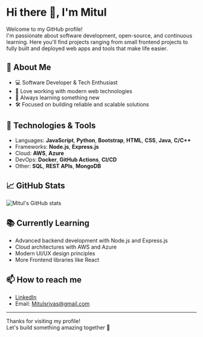# Hi there 👋, I'm Mitul

Welcome to my GitHub profile!  
I'm passionate about software development, open-source, and continuous learning. Here you'll find projects ranging from small frontend projects to fully built and deployed web apps and tools that make life easier.

## 🌟 About Me

- 💻 Software Developer & Tech Enthusiast
- 🚀 Love working with modern web technologies
- 🧠 Always learning something new
- 🛠️ Focused on building reliable and scalable solutions

## 🔧 Technologies & Tools

- Languages: **JavaScript**, **Python**, **Bootstrap**, **HTML**, **CSS**, **Java**, **C/C++**
- Frameworks: **Node.js**, **Express.js**
- Cloud: **AWS**, **Azure**
- DevOps: **Docker**, **GitHub Actions**, **CI/CD**
- Other: **SQL**, **REST APIs**, **MongoDB**

## 📈 GitHub Stats

![Mitul's GitHub stats](https://github-readme-stats.vercel.app/api?username=Mitul&show_icons=true&theme=radical)

## 📚 Currently Learning

- Advanced backend development with Node.js and Express.js
- Cloud architectures with AWS and Azure
- Modern UI/UX design principles
- More Frontend libraries like React

## 📫 How to reach me

- [LinkedIn](https://www.linkedin.com/in/mitul82/)
- Email: Mitulsrivas@gmail.com
---

Thanks for visiting my profile!  
Let's build something amazing together 🚀
